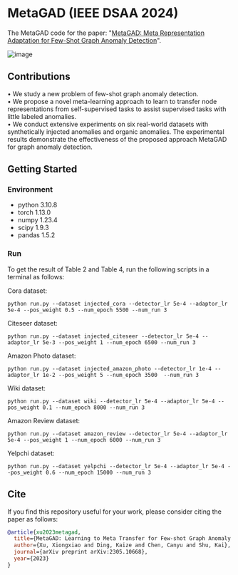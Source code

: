 # MetaGAD (IEEE DSAA 2024)
The MetaGAD code for the paper: "[MetaGAD: Meta Representation Adaptation for Few-Shot Graph Anomaly Detection](https://arxiv.org/abs/2305.10668)".

![image](https://github.com/user-attachments/assets/5c6cc949-b4df-429c-a97c-866c88bf4ec9)

## Contributions
• We study a new problem of few-shot graph anomaly detection. <br/>
• We propose a novel meta-learning approach to learn to transfer node representations from self-supervised tasks to assist supervised tasks with little labeled anomalies. <br/>
• We conduct extensive experiments on six real-world datasets with synthetically injected anomalies and organic anomalies. The experimental results demonstrate the effectiveness of the proposed approach MetaGAD for graph anomaly detection.

## Getting Started
### Environment
* python             3.10.8
* torch              1.13.0
* numpy              1.23.4
* scipy              1.9.3
* pandas             1.5.2

### Run
To get the result of Table 2 and Table 4, run the following scripts in a terminal as follows:

Cora dataset:

`python run.py --dataset injected_cora --detector_lr 5e-4 --adaptor_lr 5e-4 --pos_weight 0.5 --num_epoch 5500 --num_run 3`

Citeseer dataset:

`python run.py --dataset injected_citeseer --detector_lr 5e-4 --adaptor_lr 5e-3 --pos_weight 1 --num_epoch 6500 --num_run 3`

Amazon Photo dataset:

`python run.py --dataset injected_amazon_photo --detector_lr 1e-4 --adaptor_lr 1e-2 --pos_weight 5 --num_epoch 3500  --num_run 3`

Wiki dataset:

`python run.py --dataset wiki --detector_lr 5e-4 --adaptor_lr 5e-4 --pos_weight 0.1 --num_epoch 8000 --num_run 3`

Amazon Review dataset:

`python run.py --dataset amazon_review --detector_lr 5e-4 --adaptor_lr 5e-4 --pos_weight 1 --num_epoch 6000 --num_run 3`

Yelpchi dataset:

`python run.py --dataset yelpchi --detector_lr 5e-4 --adaptor_lr 5e-4 --pos_weight 0.6 --num_epoch 15000 --num_run 3`

## Cite
If you find this repository useful for your work, please consider citing the paper as follows:

```bibtex
@article{xu2023metagad,
  title={MetaGAD: Learning to Meta Transfer for Few-shot Graph Anomaly Detection},
  author={Xu, Xiongxiao and Ding, Kaize and Chen, Canyu and Shu, Kai},
  journal={arXiv preprint arXiv:2305.10668},
  year={2023}
}
```
